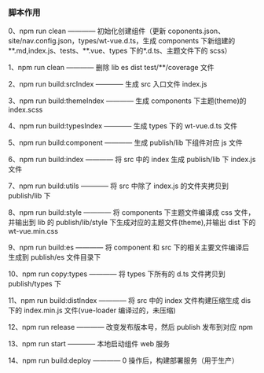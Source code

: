 ### 脚本作用

0、npm run clean ———— 初始化创建组件（更新 coponents.json、site/nav.config.json，types/wt-vue.d.ts，生成 components 下新组建的**.md,index.js、tests、**.vue、types 下的\*.d.ts、主题文件下的 scss）

1、npm run clean ———— 删除 lib es dist test/\*\*/coverage 文件

2、npm run build:srcIndex ———— 生成 src 入口文件 index.js

3、npm run build:themeIndex ———— 生成 components 下主题(theme)的 index.scss

4、npm run build:typesIndex ———— 生成 types 下的 wt-vue.d.ts 文件

5、npm run build:component ———— 生成 publish/lib 下组件对应 js 文件

6、npm run build:index ———— 将 src 中的 index 生成 publish/lib 下 index.js 文件

7、npm run build:utils ———— 将 src 中除了 index.js 的文件夹拷贝到 publish/lib 下

8、npm run build:style ———— 将 components 下主题文件编译成 css 文件，并输出到 lib 的 publish/lib/style 下生成对应的主题文件(theme),并输出 dist 下的 wt-vue.min.css

9、npm run build:es ———— 将 component 和 src 下的相关主要文件编译后生成到 publish/es 文件目录下

10、npm run copy:types ———— 将 types 下所有的 d.ts 文件拷贝到 publish/types 下

11、npm run build:distIndex ———— 将 src 中的 index 文件构建压缩生成 dis 下的 index.min.js 文件(vue-loader 编译过的，未压缩)

12、npm run release ———— 改变发布版本号，然后 publish 发布到对应 npm

13、npm run start ———— 本地启动组件 web 服务

14、npm run build:deploy ———— 0 操作后，构建部署服务（用于生产）

